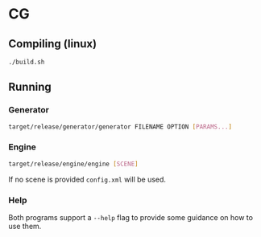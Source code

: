# CG

## Compiling (linux)
```bash
./build.sh
```

## Running
### Generator
```bash
target/release/generator/generator FILENAME OPTION [PARAMS...]
```

### Engine
```bash
target/release/engine/engine [SCENE]
```
If no scene is provided `config.xml` will be used.

### Help
Both programs support a `--help` flag to provide some guidance on how to use them.
